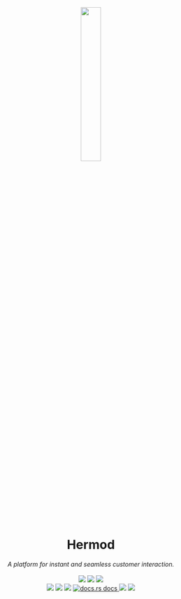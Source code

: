 <div align="center">
  <img src="https://user-images.githubusercontent.com/5386772/137525840-d6703c94-f7d8-4e6a-9435-27380c923dff.png" width="30%"/>
  <h1>Hermod</h1>
 <em>
  A platform for instant and seamless customer interaction. 
 </em>
</div>
<br />
<div align="center">
  <a href="#"><img src="https://img.shields.io/badge/Built%20With-5e81ac" /></a>
  <a href="https://www.rust-lang.org"><img src="https://img.shields.io/badge/Rust-000000?logo=rust&logoColor=d5a789" /></a>
<a href="https://reactjs.org"><img src="https://img.shields.io/badge/React-000000?logo=react&logoColor=82d7f7" /></a>
</div>

<div align="center" markdown="1">
  <a href="#"><img src="https://img.shields.io/badge/API%20Health-5e81ac" /></a>
<a href ="https://deps.rs/repo/github/hermodapp/api" target="_blank"><img src="https://deps.rs/repo/github/hermodapp/api/status.svg" /></a>
<a href ="https://github.com/hermodapp/api/actions/workflows/general.yml"  target="_blank"><img src="https://github.com/hermodapp/api/actions/workflows/general.yml/badge.svg" /></a>
<a href="https://docs.rs/hermod-api/*/hermod_api/"  target="_blank">
    <img src="https://img.shields.io/badge/docs-latest-blue.svg"
      alt="docs.rs docs" />
  </a>
  <a href="#"><img src="https://img.shields.io/website-up-down-green-red/https/api.hermodapp.com/health_check" /></a>
  <a href="https://codecov.io/gh/hermodapp/api">
    <img src="https://codecov.io/gh/hermodapp/api/branch/main/graph/badge.svg?token=KN4LKTZI0X"/>
  </a>
</div>
